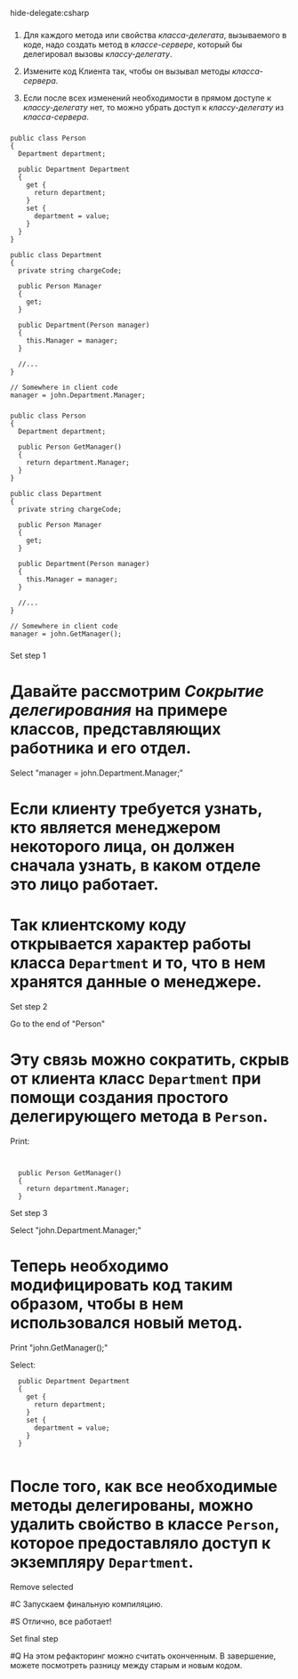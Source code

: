 hide-delegate:csharp

###

1. Для каждого метода или свойства <i>класса-делегата</i>, вызываемого в коде, надо создать метод в <i>классе-сервере</i>, который бы делегировал вызовы <i>классу-делегату</i>.

2. Измените код Клиента так, чтобы он вызывал методы <i>класса-сервера</i>.

3. Если после всех изменений необходимости в прямом доступе к <i>классу-делегату</i> нет, то можно убрать доступ к <i>классу-делегату</i> из <i>класса-сервера</i>.



###

```
public class Person
{
  Department department;

  public Department Department
  {
    get {
      return department;
    }
    set {
      department = value;
    }
  }
}

public class Department
{
  private string chargeCode;

  public Person Manager
  {
    get;
  }
  
  public Department(Person manager)
  {
    this.Manager = manager;
  }
  
  //...
}

// Somewhere in client code
manager = john.Department.Manager;
```

###

```
public class Person
{
  Department department;

  public Person GetManager()
  {
    return department.Manager;
  }
}

public class Department
{
  private string chargeCode;

  public Person Manager
  {
    get;
  }
  
  public Department(Person manager)
  {
    this.Manager = manager;
  }
  
  //...
}

// Somewhere in client code
manager = john.GetManager();
```

###

Set step 1

# Давайте рассмотрим <i>Сокрытие делегирования</i> на примере классов, представляющих работника и его отдел.

Select "manager = john.Department.Manager;"

# Если клиенту требуется узнать, кто является менеджером некоторого лица, он должен сначала узнать, в каком отделе это лицо работает.

# Так клиентскому коду открывается характер работы класса <code>Department</code> и то, что в нем хранятся данные о менеджере.

Set step 2

Go to the end of "Person"

# Эту связь можно сократить, скрыв от клиента класс <code>Department</code> при помощи создания простого делегирующего метода в <code>Person</code>.

Print:
```


  public Person GetManager()
  {
    return department.Manager;
  }
```

Set step 3

Select "john.Department.Manager;"

# Теперь необходимо модифицировать код таким образом, чтобы в нем использовался новый метод.

Print "john.GetManager();"

Select:
```
  public Department Department
  {
    get {
      return department;
    }
    set {
      department = value;
    }
  }


```

# После того, как все необходимые методы делегированы, можно удалить свойство в классе <code>Person</code>, которое предоставляло доступ к экземпляру <code>Department</code>.

Remove selected

#C Запускаем финальную компиляцию.

#S Отлично, все работает!

Set final step

#Q На этом рефакторинг можно считать оконченным. В завершение, можете посмотреть разницу между старым и новым кодом.
